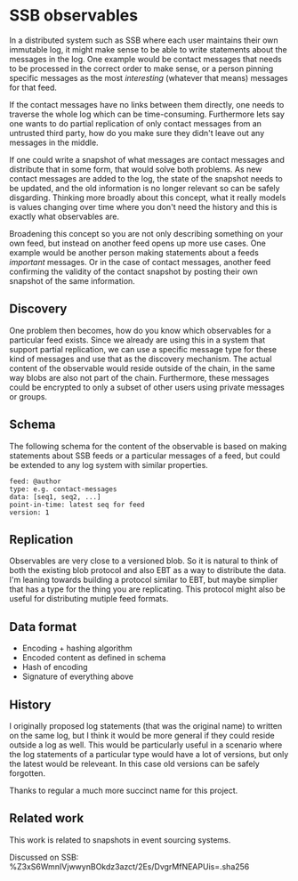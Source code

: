 # SSB observables

In a distributed system such as SSB where each user maintains their
own immutable log, it might make sense to be able to write statements
about the messages in the log. One example would be contact messages
that needs to be processed in the correct order to make sense, or a
person pinning specific messages as the most *interesting* (whatever
that means) messages for that feed.

If the contact messages have no links between them directly, one needs
to traverse the whole log which can be time-consuming. Furthermore
lets say one wants to do partial replication of only contact messages
from an untrusted third party, how do you make sure they didn't leave
out any messages in the middle.

If one could write a snapshot of what messages are contact messages
and distribute that in some form, that would solve both problems. As
new contact messages are added to the log, the state of the snapshot
needs to be updated, and the old information is no longer relevant so
can be safely disgarding. Thinking more broadly about this concept,
what it really models is values changing over time where you don't
need the history and this is exactly what observables are.

Broadening this concept so you are not only describing something on
your own feed, but instead on another feed opens up more use
cases. One example would be another person making statements about a
feeds *important* messages. Or in the case of contact messages,
another feed confirming the validity of the contact snapshot by
posting their own snapshot of the same information.

## Discovery

One problem then becomes, how do you know which observables for a
particular feed exists. Since we already are using this in a system
that support partial replication, we can use a specific message type
for these kind of messages and use that as the discovery
mechanism. The actual content of the observable would reside outside
of the chain, in the same way blobs are also not part of the
chain. Furthermore, these messages could be encrypted to only a subset
of other users using private messages or groups.

## Schema

The following schema for the content of the observable is based on
making statements about SSB feeds or a particular messages of a feed,
but could be extended to any log system with similar properties.

```
feed: @author
type: e.g. contact-messages
data: [seq1, seq2, ...]
point-in-time: latest seq for feed
version: 1
```

## Replication

Observables are very close to a versioned blob. So it is natural to
think of both the existing blob protocol and also EBT as a way to
distribute the data. I'm leaning towards building a protocol similar
to EBT, but maybe simplier that has a type for the thing you are
replicating. This protocol might also be useful for distributing
mutiple feed formats.

## Data format

- Encoding + hashing algorithm
- Encoded content as defined in schema
- Hash of encoding
- Signature of everything above

## History

I originally proposed log statements (that was the original name) to
written on the same log, but I think it would be more general if they
could reside outside a log as well. This would be particularly useful
in a scenario where the log statements of a particular type would have
a lot of versions, but only the latest would be releveant. In this
case old versions can be safely forgotten.

Thanks to regular a much more succinct name for this project.

## Related work

This work is related to snapshots in event sourcing systems.

Discussed on SSB: %Z3xS6WmnIVjwwynBOkdz3azct/2Es/DvgrMfNEAPUis=.sha256
